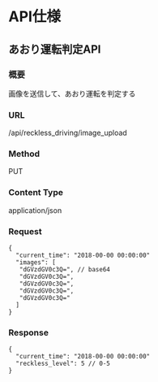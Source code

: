# API仕様

## あおり運転判定API
### 概要
画像を送信して、あおり運転を判定する

### URL
/api/reckless_driving/image_upload

### Method
PUT

### Content Type
application/json

### Request 

```
{
  "current_time": "2018-00-00 00:00:00"
  "images": [
   "dGVzdGV0c3Q=", // base64
   "dGVzdGV0c3Q=",
   "dGVzdGV0c3Q=",
   "dGVzdGV0c3Q=",
   "dGVzdGV0c3Q="
  ]
}
```

### Response

```
{
  "current_time": "2018-00-00 00:00:00"
  "reckless_level": 5 // 0-5
}
```
